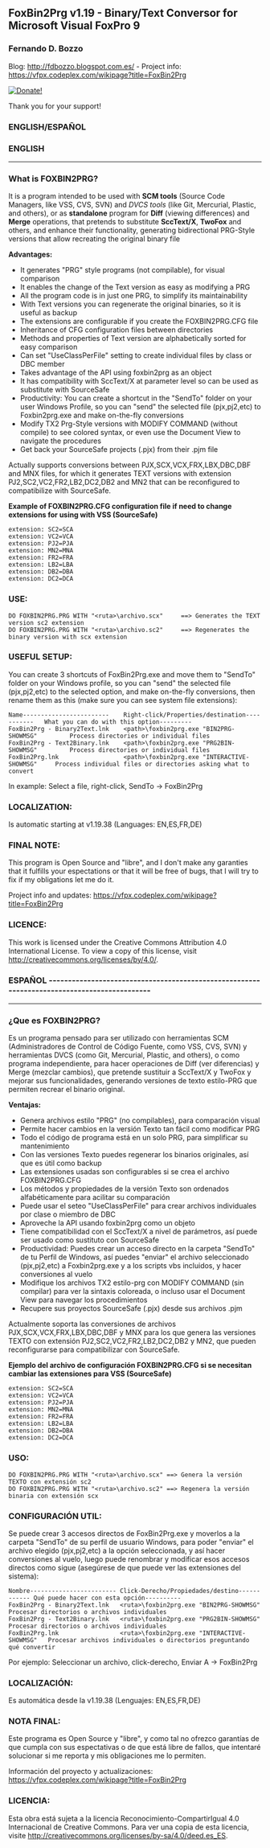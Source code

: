 ## FoxBin2Prg v1.19 - Binary/Text Conversor for Microsoft Visual FoxPro 9

### Fernando D. Bozzo

Blog: http://fdbozzo.blogspot.com.es/  -  Project info: https://vfpx.codeplex.com/wikipage?title=FoxBin2Prg

<a href="https://www.paypal.com/cgi-bin/webscr?cmd=_donations&amp;business=fdbozzo%40gmail%2ecom&amp;lc=ES&amp;item_name=FoxBin2Prg&amp;item_number=FoxBin2Prg&amp;currency_code=USD&amp;bn=PP%2dDonationsBF%3abtn_donateCC_LG%2egif%3aNonHosted"> <img src="http://download-codeplex.sec.s-msft.com/Download?ProjectName=vfpx&amp;DownloadId=1591726" alt="Donate!" /> </a>

Thank you for your support!

### ENGLISH/ESPAÑOL

### ENGLISH
<hr/>

### What is FOXBIN2PRG?
It is a program intended to be used with **SCM tools** (Source Code Managers, like VSS, CVS, SVN) and *DVCS tools* (like Git, Mercurial, Plastic, and others), or as **standalone** program for **Diff** (viewing differences) and **Merge** operations, that pretends to substitute **SccText/X**, **TwoFox** and others, and enhance their functionality, generating bidirectional PRG-Style versions that allow recreating the original binary file

**Advantages:**

* It generates "PRG" style programs (not compilable), for visual comparison
* It enables the change of the Text version as easy as modifying a PRG
* All the program code is in just one PRG, to simplify its maintainability
* With Text versions you can regenerate the original binaries, so it is useful as backup
* The extensions are configurable if you create the FOXBIN2PRG.CFG file
* Inheritance of CFG configuration files between directories
* Methods and properties of Text version are alphabetically sorted for easy comparison
* Can set "UseClassPerFile" setting to create individual files by class or DBC member
* Takes advantage of the API using foxbin2prg as an object
* It has compatibility with SccText/X at parameter level so can be used as substitute with SourceSafe
* Productivity: You can create a shortcut in the "SendTo" folder on your user Windows Profile, so you can "send" the selected file (pjx,pj2,etc) to Foxbin2prg.exe and make on-the-fly conversions
* Modify TX2 Prg-Style versions with MODIFY COMMAND (without compile) to see colored syntax, or even use the Document View to navigate the procedures
* Get back your SourceSafe projects (.pjx) from their .pjm file


Actually supports conversions between PJX,SCX,VCX,FRX,LBX,DBC,DBF and MNX files, for which it generates TEXT versions with extension PJ2,SC2,VC2,FR2,LB2,DC2,DB2 and MN2 that can be reconfigured to compatibilize with SourceSafe.

__Example of FOXBIN2PRG.CFG configuration file if need to change extensions for using with VSS (SourceSafe)__
```
extension: SC2=SCA
extension: VC2=VCA
extension: PJ2=PJA
extension: MN2=MNA
extension: FR2=FRA
extension: LB2=LBA
extension: DB2=DBA
extension: DC2=DCA
```

### USE:
```dbase
DO FOXBIN2PRG.PRG WITH "<ruta>\archivo.scx"		==> Generates the TEXT version sc2 extension
DO FOXBIN2PRG.PRG WITH "<ruta>\archivo.sc2"		==> Regenerates the binary version with scx extension
```

### USEFUL SETUP:
You can create 3 shortcuts of FoxBin2Prg.exe and move them to "SendTo" folder on your Windows profile, so you can "send" the selected file (pjx,pj2,etc) to the selected option, and make on-the-fly conversions, then rename them as this (make sure you can see system file extensions):


```
Name------------------------    Right-click/Properties/destination-----------	What you can do with this option---------
FoxBin2Prg - Binary2Text.lnk    <path>\foxbin2prg.exe "BIN2PRG-SHOWMSG"         Process directories or individual files
FoxBin2Prg - Text2Binary.lnk    <path>\foxbin2prg.exe "PRG2BIN-SHOWMSG"         Process directories or individual files
FoxBin2Prg.lnk                  <path>\foxbin2prg.exe "INTERACTIVE-SHOWMSG"     Process individual files or directories asking what to convert
```

In example: Select a file, right-click, SendTo -> FoxBin2Prg


### LOCALIZATION:
Is automatic starting at v1.19.38 (Languages: EN,ES,FR,DE)


### FINAL NOTE:
This program is Open Source and "libre", and I don't make any garanties that it fulfills your espectations or that it will be free of bugs, that I will try to fix if my obligations let me do it.

<p>Project info and updates: <a href="https://vfpx.codeplex.com/wikipage?title=FoxBin2Prg">https://vfpx.codeplex.com/wikipage?title=FoxBin2Prg</a></p>


### LICENCE:
This work is licensed under the Creative Commons Attribution 4.0 International License.
To view a copy of this license, visit http://creativecommons.org/licenses/by/4.0/.



### ESPAÑOL --------------------------------------------------------------------------------------------
<hr/>

### ¿Que es FOXBIN2PRG?
Es un programa pensado para ser utilizado con herramientas SCM (Administradores de Control de Código Fuente, como VSS, CVS, SVN) y herramientas DVCS (como Git, Mercurial, Plastic, and others), o como programa independiente, para hacer operaciones de Diff (ver diferencias) y Merge (mezclar cambios), que pretende sustituir a SccText/X y TwoFox y mejorar sus funcionalidades, generando versiones de texto estilo-PRG que permiten recrear el binario original.

**Ventajas:**

* Genera archivos estilo "PRG" (no compilables), para comparación visual
* Permite hacer cambios en la versión Texto tan fácil como modificar PRG
* Todo el código de programa está en un solo PRG, para simplificar su mantenimiento
* Con las versiones Texto puedes regenerar los binarios originales, así que es útil como backup
* Las extensiones usadas son configurables si se crea el archivo FOXBIN2PRG.CFG
* Los métodos y propiedades de la versión Texto son ordenados alfabéticamente para acilitar su comparación
* Puede usar el seteo "UseClassPerFile" para crear archivos individuales por clase o miembro de DBC
* Aproveche la API usando foxbin2prg como un objeto
* Tiene compatibilidad con el SccText/X a nivel de parámetros, así puede ser usado como sustituto con SourceSafe
* Productividad: Puedes crear un acceso directo en la carpeta "SendTo" de tu Perfil de Windows, así puedes "enviar" el archivo seleccionado (pjx,pj2,etc) a Foxbin2prg.exe y a los scripts vbs incluidos, y hacer conversiones al vuelo
* Modifique los archivos TX2 estilo-prg con MODIFY COMMAND (sin compilar) para ver la sintaxis coloreada, o incluso usar el Document View para navegar los procedimientos
* Recupere sus proyectos SourceSafe (.pjx) desde sus archivos .pjm 

Actualmente soporta las conversiones de archivos PJX,SCX,VCX,FRX,LBX,DBC,DBF y MNX para los que genera las versiones TEXTO con extensión PJ2,SC2,VC2,FR2,LB2,DC2,DB2 y MN2, que pueden reconfigurarse para compatibilizar con SourceSafe. 

__Ejemplo del archivo de configuración FOXBIN2PRG.CFG si se necesitan cambiar las extensiones para VSS (SourceSafe)__
```
extension: SC2=SCA
extension: VC2=VCA
extension: PJ2=PJA
extension: MN2=MNA
extension: FR2=FRA
extension: LB2=LBA
extension: DB2=DBA
extension: DC2=DCA
```

### USO:
```
DO FOXBIN2PRG.PRG WITH "<ruta>\archivo.scx" ==> Genera la versión TEXTO con extensión sc2 
DO FOXBIN2PRG.PRG WITH "<ruta>\archivo.sc2" ==> Regenera la versión binaria con extensión scx 
```

### CONFIGURACIÓN UTIL:
Se puede crear 3 accesos directos de FoxBin2Prg.exe y moverlos a la carpeta "SendTo" de su perfil de usuario Windows, para poder "enviar" el archivo elegido (pjx,pj2,etc) a la opción seleccionada, y así hacer conversiones al vuelo, luego puede renombrar y modificar esos accesos directos como sigue (asegúrese de que puede ver las extensiones del sistema): 

```
Nombre------------------------ Click-Derecho/Propiedades/destino------------ Qué puede hacer con esta opción---------- 
FoxBin2Prg - Binary2Text.lnk   <ruta>\foxbin2prg.exe "BIN2PRG-SHOWMSG"       Procesar directorios o archivos individuales 
FoxBin2Prg - Text2Binary.lnk   <ruta>\foxbin2prg.exe "PRG2BIN-SHOWMSG"       Procesar directorios o archivos individuales 
FoxBin2Prg.lnk                 <ruta>\foxbin2prg.exe "INTERACTIVE-SHOWMSG"   Procesar archivos individuales o directorios preguntando qué convertir 
```

Por ejemplo: Seleccionar un archivo, click-derecho, Enviar A -> FoxBin2Prg 


### LOCALIZACIÓN:
Es automática desde la v1.19.38 (Lenguajes: EN,ES,FR,DE) 


### NOTA FINAL:
Este programa es Open Source y "libre", y como tal no ofrezco garantías de que cumpla con sus espectativas o de que está libre de fallos, que intentaré solucionar si me reporta y mis obligaciones me lo permiten. 

<p>Información del proyecto y actualizaciones: <a href="https://vfpx.codeplex.com/wikipage?title=FoxBin2Prg">https://vfpx.codeplex.com/wikipage?title=FoxBin2Prg</a></p>


### LICENCIA:
Esta obra está sujeta a la licencia Reconocimiento-CompartirIgual 4.0 Internacional de Creative Commons. Para ver una copia de esta licencia, visite http://creativecommons.org/licenses/by-sa/4.0/deed.es_ES.

